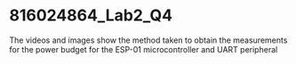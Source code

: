 # 816024864_Lab2_Q4

The videos and images show the method taken to obtain the measurements for the power budget for the ESP-01 microcontroller and UART peripheral

